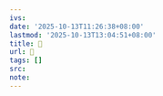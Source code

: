 ```yaml
---
ivs:
date: '2025-10-13T11:26:38+08:00'
lastmod: '2025-10-13T13:04:51+08:00'
title: 󰒈
url: 󰒈
tags: []
src:
note:
---
```

